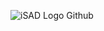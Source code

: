 ![iSAD Logo Github](https://github.com/sirx2713/Card_Game_R13/assets/122817303/89e28de7-db94-4f8b-8cae-cbace79d3dcb)
